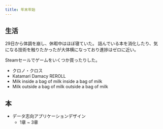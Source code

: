 ```yaml
---
title: 年末年始
---
```


## 生活
29日から体調を崩し、休暇中はほぼ寝ていた。
詰んでいる本を消化したり、気になる技術を触りたかったが大体横になっており進捗はゼロに近い。

Steamセールでゲームをいくつか買ったりした。

- クロノ・クロス
- Katamari Damacy REROLL
- Milk inside a bag of milk inside a bag of milk
- Milk outside a bag of milk outside a bag of milk

## 本
- データ志向アプリケーションデザイン
  - 1章 ~ 3章


